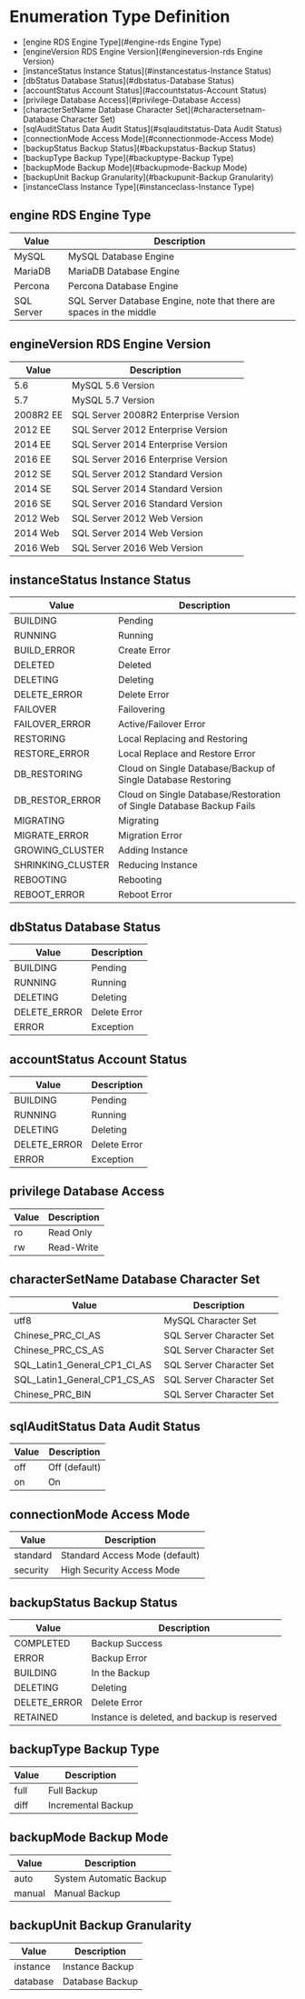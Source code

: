 # Enumeration Type Definition

- [engine RDS Engine Type](#engine-rds Engine Type)
- [engineVersion RDS Engine Version](#engineversion-rds Engine Version)
- [instanceStatus Instance Status](#instancestatus-Instance Status)
- [dbStatus Database Status](#dbstatus-Database Status)
- [accountStatus Account Status](#accountstatus-Account Status)
- [privilege Database Access](#privilege-Database Access)
- [characterSetName Database Character Set](#charactersetnam-Database Character Set)
- [sqlAuditStatus Data Audit Status](#sqlauditstatus-Data Audit Status)
- [connectionMode Access Mode](#connectionmode-Access Mode)
- [backupStatus Backup Status](#backupstatus-Backup Status)
- [backupType Backup Type](#backuptype-Backup Type)
- [backupMode Backup Mode](#backupmode-Backup Mode)
- [backupUnit Backup Granularity](#backupunit-Backup Granularity)
- [instanceClass Instance Type](#instanceclass-Instance Type)

## engine RDS Engine Type

|Value|Description|
|-|-|
|MySQL|MySQL Database Engine|
|MariaDB|MariaDB Database Engine|
|Percona|Percona Database Engine|
|SQL Server|SQL Server Database Engine, note that there are spaces in the middle|

## engineVersion RDS Engine Version

|Value|Description|
|-|-|
|5.6|MySQL 5.6 Version|
|5.7|MySQL 5.7 Version|
|2008R2 EE|SQL Server 2008R2 Enterprise Version|
|2012 EE|SQL Server 2012 Enterprise Version|
|2014 EE|SQL Server 2014 Enterprise Version|
|2016 EE|SQL Server 2016 Enterprise Version|
|2012 SE|SQL Server 2012 Standard Version|
|2014 SE|SQL Server 2014 Standard Version|
|2016 SE|SQL Server 2016 Standard Version|
|2012 Web|SQL Server 2012 Web Version|
|2014 Web|SQL Server 2014 Web Version|
|2016 Web|SQL Server 2016 Web Version|

## instanceStatus Instance Status

|Value|Description|
|-|-|
|BUILDING|Pending|
|RUNNING|Running|
|BUILD_ERROR|Create Error|
|DELETED|Deleted|
|DELETING|Deleting|
|DELETE_ERROR|Delete Error|
|FAILOVER|Failovering|
|FAILOVER_ERROR|Active/Failover Error|
|RESTORING|Local Replacing and Restoring |
|RESTORE_ERROR|Local Replace and Restore Error|
|DB_RESTORING|Cloud on Single Database/Backup of Single Database Restoring|
|DB_RESTOR_ERROR|Cloud on Single Database/Restoration of Single Database Backup Fails|
|MIGRATING|Migrating|
|MIGRATE_ERROR|Migration Error|
|GROWING_CLUSTER|Adding Instance|
|SHRINKING_CLUSTER|Reducing Instance|
|REBOOTING|Rebooting|
|REBOOT_ERROR|Reboot Error|

## dbStatus Database Status

|Value|Description|
|-|-|
|BUILDING|Pending|
|RUNNING|Running|
|DELETING|Deleting|
|DELETE_ERROR|Delete Error|
|ERROR|Exception|

## accountStatus Account Status

|Value|Description|
|-|-|
|BUILDING|Pending|
|RUNNING|Running|
|DELETING|Deleting|
|DELETE_ERROR|Delete Error|
|ERROR|Exception|

## privilege Database Access

|Value|Description|
|-|-|
|ro|Read Only|
|rw|Read-Write|

## characterSetName Database Character Set

|Value|Description|
|-|-|
|utf8|MySQL Character Set|
|Chinese_PRC_CI_AS|SQL Server Character Set|
|Chinese_PRC_CS_AS|SQL Server Character Set|
|SQL_Latin1_General_CP1_CI_AS|SQL Server Character Set|
|SQL_Latin1_General_CP1_CS_AS|SQL Server Character Set|
|Chinese_PRC_BIN|SQL Server Character Set|

## sqlAuditStatus Data Audit Status

|Value|Description|
|-|-|
|off|Off (default)|
|on|On|

## connectionMode Access Mode

|Value|Description|
|-|-|
|standard|Standard Access Mode (default)|
|security|High Security Access Mode|

## backupStatus Backup Status

|Value|Description|
|-|-|
|COMPLETED|Backup Success|
|ERROR|Backup Error|
|BUILDING|In the Backup|
|DELETING|Deleting|
|DELETE_ERROR|Delete Error|
|RETAINED|Instance is deleted, and backup is reserved|

## backupType Backup Type

|Value|Description|
|-|-|
|full|Full Backup|
|diff|Incremental Backup|

## backupMode Backup Mode

|Value|Description|
|-|-|
|auto|System Automatic Backup|
|manual|Manual Backup|

## backupUnit Backup Granularity

|Value|Description|
|-|-|
|instance|Instance Backup|
|database|Database Backup|
